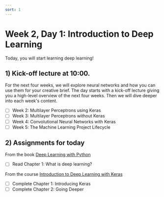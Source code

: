 ```yaml
---
sort: 1
---
```


# Week 2, Day 1: Introduction to Deep Learning

Today, you will start learning deep learning!

## 1) Kick-off lecture at 10:00.

For the next four weeks, we will explore neural networks and how you can use them for your creative brief. The day starts with a kick-off lecture giving you a high-level overview of the next four weeks. Then we will dive deeper into each week's content.

- [ ] Week 2: Multilayer Perceptrons using Keras
- [ ] Week 3: Multilayer Perceptrons without Keras
- [ ] Week 4: Convolutional Neural Networks with Keras
- [ ] Week 5: The Machine Learning Project Lifecycle

## 2) Assignments for today

From the book [Deep Learning with Python](https://www.manning.com/books/deep-learning-with-python)
- [ ] Read Chapter 1: What is deep learning?

From the course [Introduction to Deep Learning with Keras](https://app.datacamp.com/learn/courses/introduction-to-deep-learning-with-keras)
- [ ] Complete Chapter 1: Introducing Keras
- [ ] Complete Chapter 2: Going Deeper
